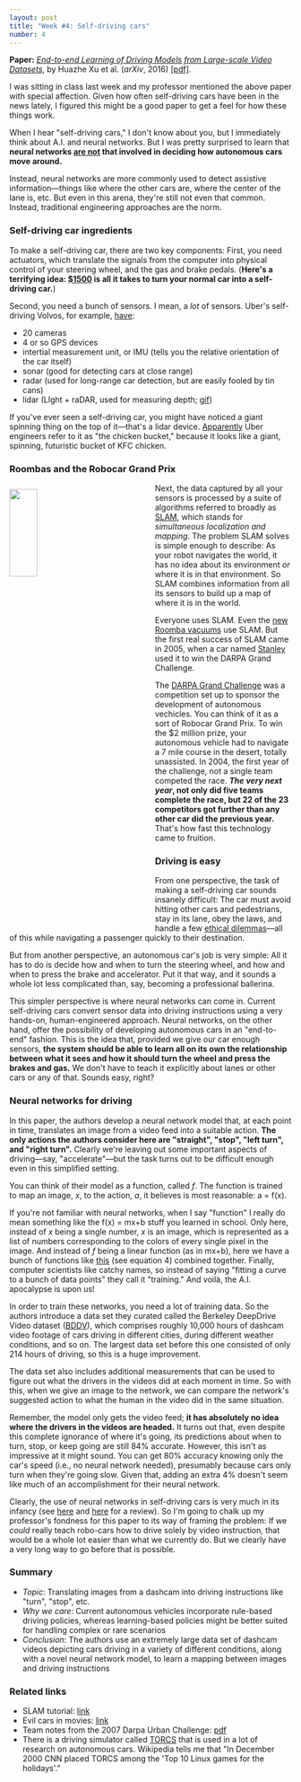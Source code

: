 ```yaml
---
layout: post
title: "Week #4: Self-driving cars"
number: 4
---
```


__Paper:__ [_End-to-end Learning of Driving Models from Large-scale Video Datasets_](https://arxiv.org/abs/1612.01079), by Huazhe Xu et al. (_arXiv_, 2016) [[pdf]](https://arxiv.org/pdf/1612.01079.pdf).

I was sitting in class last week and my professor mentioned the above paper with special affection. Given how often self-driving cars have been in the news lately, I figured this might be a good paper to get a feel for how these things work.

When I hear "self-driving cars," I don't know about you, but I immediately think about A.I. and neural networks. But I was pretty surprised to learn that __neural networks [are not](https://arxiv.org/abs/1504.01716) that involved in deciding how autonomous cars move around.__

Instead, neural networks are more commonly used to detect assistive information&mdash;things like where the other cars are, where the center of the lane is, etc. But even in this arena, they're still not even that common. Instead, traditional engineering approaches are the norm.

### Self-driving car ingredients

To make a self-driving car, there are two key components: First, you need actuators, which translate the signals from the computer into physical control of your steering wheel, and the gas and brake pedals. (__Here's a terrifying idea: [$1500](http://x-matik.com/) is all it takes to turn your normal car into a self-driving car.__)

Second, you need a bunch of sensors. I mean, a _lot_ of sensors. Uber's self-driving Volvos, for example, [have](http://robotsforroboticists.com/sensors-uber-self-driving-car/):

- 20 cameras
- 4 or so GPS devices
- intertial measurement unit, or IMU (tells you the relative orientation of the car itself)
- sonar (good for detecting cars at close range)
- radar (used for long-range car detection, but are easily fooled by tin cans)
- lidar (LIght + raDAR, used for measuring depth; [gif](https://en.wikipedia.org/wiki/Lidar#/media/File:LIDAR-scanned-SICK-LMS-animation.gif))

If you've ever seen a self-driving car, you might have noticed a giant spinning thing on the top of it&mdash;that's a lidar device. [Apparently](http://www.detroitnews.com/story/business/autos/mobility/2017/09/07/self-driving-uber-pittsburgh/105375396/) Uber engineers refer to it as "the chicken bucket," because it looks like a giant, spinning, futuristic bucket of KFC chicken.

### Roombas and the Robocar Grand Prix

<img src="{{ site.baseurl }}/public/images/week4/stanley.jpg" style="width: 20%; min-width: 250px; float: left; margin-top: 10px; margin-right: 10px;">

Next, the data captured by all your sensors is processed by a suite of algorithms referred to broadly as [SLAM](https://en.wikipedia.org/wiki/Simultaneous_localization_and_mapping), which stands for _simultaneous localization and mapping_. The problem SLAM solves is simple enough to describe: As your robot navigates the world, it has no idea about its environment _or_ where it is in that environment. So SLAM combines information from all its sensors to build up a map of where it is in the world.

Everyone uses SLAM. Even the [new Roomba vacuums]([video](https://www.youtube.com/watch?v=oj3Vawn-kRE)) use SLAM. But the first real success of SLAM came in 2005, when a car named [Stanley](https://en.wikipedia.org/wiki/Stanley_(vehicle)) used it to win the DARPA Grand Challenge.

The [DARPA Grand Challenge](https://en.wikipedia.org/wiki/DARPA_Grand_Challenge) was a competition set up to sponsor the development of autonomous vechicles. You can think of it as a sort of Robocar Grand Prix. To win the $2 million prize, your autonomous vehicle had to navigate a 7 mile course in the desert, totally unassisted. In 2004, the first year of the challenge, not a single team competed the race. __<i>The very next year</i>, not only did five teams complete the race, but 22 of the 23 competitors got further than any other car did the previous year.__ That's how fast this technology came to fruition.

### Driving is easy

From one perspective, the task of making a self-driving car sounds insanely difficult: The car must avoid hitting other cars and pedestrians, stay in its lane, obey the laws, and handle a few [ethical dilemmas](http://science.sciencemag.org/content/352/6293/1573)&mdash;all of this while navigating a passenger quickly to their destination.

But from another perspective, an autonomous car's job is very simple: All it has to do is decide how and when to turn the steering wheel, and how and when to press the brake and accelerator. Put it that way, and it sounds a whole lot less complicated than, say, becoming a professional ballerina.

This simpler perspective is where neural networks can come in. Current self-driving cars convert sensor data into driving instructions using a very hands-on, human-engineered approach. Neural networks, on the other hand, offer the possibility of developing autonomous cars in an "end-to-end" fashion. This is the idea that, provided we give our car enough sensors, __the system should be able to learn all on its own the relationship between what it sees and how it should turn the wheel and press the brakes and gas.__ We don't have to teach it explicitly about lanes or other cars or any of that. Sounds easy, right?

### Neural networks for driving

In this paper, the authors develop a neural network model that, at each point in time, translates an image from a video feed into a suitable action. __The only actions the authors consider here are "straight", "stop", "left turn", and "right turn".__ Clearly we're leaving out some important aspects of driving&mdash;say, "accelerate"&mdash;but the task turns out to be difficult enough even in this simplified setting.

You can think of their model as a function, called _f_. The function is trained to map an image, _x_, to the action, _a_, it believes is most reasonable: a = f(x).

If you're not familiar with neural networks, when I say "function" I really do mean something like the f(x) = mx+b stuff you learned in school. Only here, instead of _x_ being a single number, _x_ is an image, which is represented as a list of numbers corresponding to the colors of every single pixel in the image. And instead of _f_ being a linear function (as in mx+b), here we have a bunch of functions like [this](http://neuralnetworksanddeeplearning.com/chap1.html#sigmoid_neurons) (see equation 4) combined together. Finally, computer scientists like catchy names, so instead of saying "fitting a curve to a bunch of data points" they call it "training." And voilà, the A.I. apocalypse is upon us!

In order to train these networks, you need a lot of training data. So the authors introduce a data set they curated called the Berkeley DeepDrive Video dataset ([BDDV](http://data-bdd.berkeley.edu/)), which comprises roughly 10,000 hours of dashcam video footage of cars driving in different cities, during different weather conditions, and so on. The largest data set before this one consisted of only 214 hours of driving, so this is a huge improvement.

The data set also includes additional measurements that can be used to figure out what the drivers in the videos did at each moment in time. So with this, when we give an image to the network, we can compare the network's suggested action to what the human in the video did in the same situation.

Remember, the model only gets the video feed; __it has absolutely no idea where the drivers in the videos are headed.__ It turns out that, even despite this complete ignorance of where it's going, its predictions about when to turn, stop, or keep going are still 84% accurate. However, this isn't as impressive at it might sound. You can get 80% accuracy knowing only the car's speed (i.e., no neural network needed), presumably because cars only turn when they're going slow. Given that, adding an extra 4% doesn't seem like much of an accomplishment for their neural network.

Clearly, the use of neural networks in self-driving cars is very much in its infancy (see [here](https://arxiv.org/abs/1504.01716) and [here](https://www.cv-foundation.org/openaccess/content_iccv_2015/html/Chen_DeepDriving_Learning_Affordance_ICCV_2015_paper.html) for a review). So I'm going to chalk up my professor's fondness for this paper to its way of framing the problem: If we _could_ really teach robo-cars how to drive solely by video instruction, that would be a whole lot easier than what we currently do. But we clearly have a very long way to go before that is possible.

### Summary

- _Topic_: Translating images from a dashcam into driving instructions like "turn", "stop", etc.
- _Why we care_: Current autonomous vehicles incorporate rule-based driving policies, whereas learning-based policies might be better suited for handling complex or rare scenarios
- _Conclusion_: The authors use an extremely large data set of dashcam videos depicting cars driving in a variety of different conditions, along with a novel neural network model, to learn a mapping between images and driving instructions

<!-- <small>Image credits: [[1]](https://en.wikipedia.org/w/index.php?curid=38068629) [[2]](http://science.sciencemag.org/content/348/6234/530) [[3]](lcls.slac.stanford.edu/overview)</small> -->

<!-- Public Domain, <a href="https://commons.wikimedia.org/w/index.php?curid=2807954">Link</a> -->

### Related links

- SLAM tutorial: [link](http://sci-hub.tw/http://ieeexplore.ieee.org/abstract/document/1638022/)
- Evil cars in movies: [link](https://flashbak.com/road-rage-the-5-most-evil-vehicles-in-movie-history-17875/)
- Team notes from the 2007 Darpa Urban Challenge: [pdf](https://web.archive.org/web/20150211202449/http://teamjefferson.com/wp-content/uploads/2014/06/Debrief-Complete-TeamJefferson-DRAFT.pdf)
- There is a driving simulator called [TORCS](https://en.wikipedia.org/wiki/TORCS) that is used in a lot of research on autonomous cars. Wikipedia tells me that "In December 2000 CNN placed TORCS among the 'Top 10 Linux games for the holidays'."
